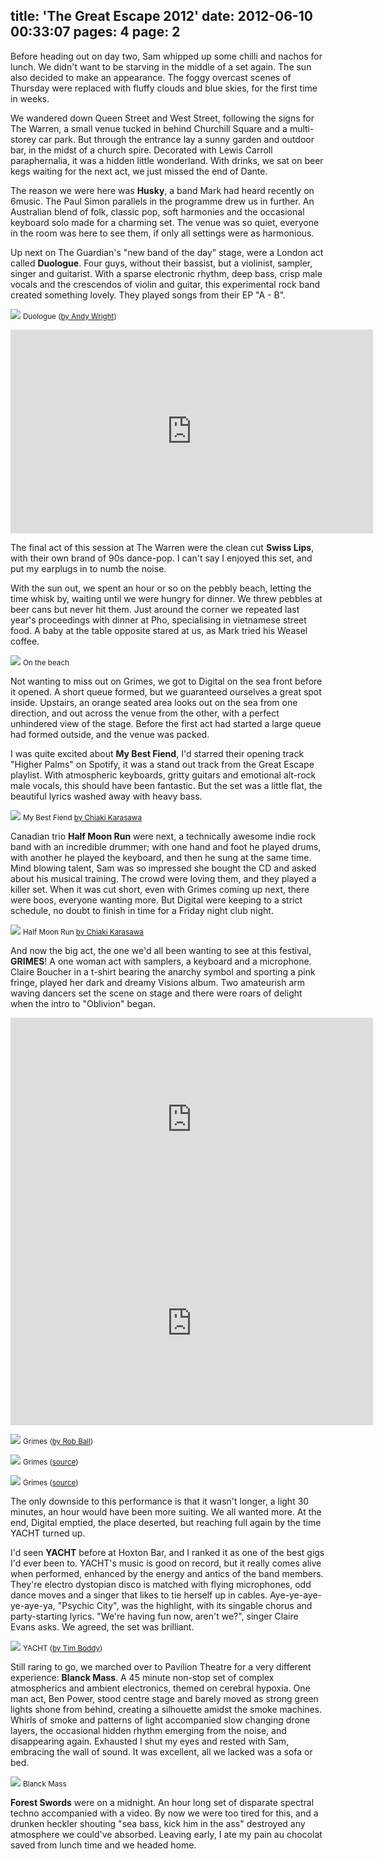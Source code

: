 title: 'The Great Escape 2012'
date: 2012-06-10 00:33:07
pages: 4
page: 2
---

Before heading out on day two, Sam whipped up some chilli and nachos for lunch. We didn't want to be starving in the middle of a set again. The sun also decided to make an appearance. The foggy overcast scenes of Thursday were replaced with fluffy clouds and blue skies, for the first time in weeks.

We wandered down Queen Street and West Street, following the signs for The Warren, a small venue tucked in behind Churchill Square and a multi-storey car park. But through the entrance lay a sunny garden and outdoor bar, in the midst of a church spire. Decorated with Lewis Carroll paraphernalia, it was a hidden little wonderland. With drinks, we sat on beer kegs waiting for the next act, we just missed the end of Dante.

The reason we were here was **Husky**, a band Mark had heard recently on 6music. The Paul Simon parallels in the programme drew us in further. An Australian blend of folk, classic pop, soft harmonies and the occasional keyboard solo made for a charming set. The venue was so quiet, everyone in the room was here to see them, if only all settings were as harmonious.

Up next on The Guardian's "new band of the day" stage, were a London act called **Duologue**. Four guys, without their bassist, but a violinist, sampler, singer and guitarist. With a sparse electronic rhythm, deep bass, crisp male vocals and the crescendos of violin and guitar, this experimental rock band created something lovely. They played songs from their EP "A - B".

[![](http://host.trivialbeing.org/up/small/tge-2012-duologue.jpeg)](http://host.trivialbeing.org/up/tge-2012-duologue.jpeg)
<small>Duologue ([by Andy Wright](http://www.flickr.com/photos/litost/7214580034/in/photostream))</small>

<iframe width="580" height="326" src="http://www.youtube.com/embed/dPzs9XiPZcg" frameborder="0" allowfullscreen></iframe>

The final act of this session at The Warren were the clean cut **Swiss Lips**, with their own brand of 90s dance-pop. I can't say I enjoyed this set, and put my earplugs in to numb the noise.

With the sun out, we spent an hour or so on the pebbly beach, letting the time whisk by, waiting until we were hungry for dinner. We threw pebbles at beer cans but never hit them. Just around the corner we repeated last year's proceedings with dinner at Pho, specialising in vietnamese street food. A baby at the table opposite stared at us, as Mark tried his Weasel coffee.

[![](http://host.trivialbeing.org/up/small/IMG_4768.JPG)](http://host.trivialbeing.org/up/IMG_4768.JPG)
<small>On the beach</small>

Not wanting to miss out on Grimes, we got to Digital on the sea front before it opened. A short queue formed, but we guaranteed ourselves a great spot inside. Upstairs, an orange seated area looks out on the sea from one direction, and out across the venue from the other, with a perfect unhindered view of the stage. Before the first act had started a large queue had formed outside, and the venue was packed.

I was quite excited about **My Best Fiend**, I'd starred their opening track "Higher Palms" on Spotify, it was a stand out track from the Great Escape playlist. With atmospheric keyboards, gritty guitars and emotional alt-rock male vocals, this should have been fantastic. But the set was a little flat, the beautiful lyrics washed away with heavy bass.

[![](http://host.trivialbeing.org/up/small/tge-2012-my-best-fiend.jpeg)](http://host.trivialbeing.org/up/tge-2012-my-best-fiend.jpeg)
<small>My Best Fiend [by Chiaki Karasawa](http://www.flickr.com/photos/chiakikrsw/7211957102/in/set-72157629925495522/)</small>

Canadian trio **Half Moon Run** were next, a technically awesome indie rock band with an incredible drummer; with one hand and foot he played drums, with another he played the keyboard, and then he sung at the same time. Mind blowing talent, Sam was so impressed she bought the CD and asked about his musical training. The crowd were loving them, and they played a killer set. When it was cut short, even with Grimes coming up next, there were boos, everyone wanting more. But Digital were keeping to a strict schedule, no doubt to finish in time for a Friday night club night.

[![](http://host.trivialbeing.org/up/small/tge-2012-half-moon-run.jpeg)](http://host.trivialbeing.org/up/tge-2012-half-moon-run.jpeg)
<small>Half Moon Run [by Chiaki Karasawa](http://www.flickr.com/photos/chiakikrsw/7211957606/in/set-72157629925495522/)</small>

And now the big act, the one we'd all been wanting to see at this festival, **GRIMES**! A one woman act with samplers, a keyboard and a microphone. Claire Boucher in a t-shirt bearing the anarchy symbol and sporting a pink fringe, played her dark and dreamy Visions album. Two amateurish arm waving dancers set the scene on stage and there were roars of delight when the intro to "Oblivion" began.

<iframe width="580" height="326" src="http://www.youtube.com/embed/9ALlFRb0X6Y" frameborder="0" allowfullscreen></iframe>

<iframe width="580" height="326" src="http://www.youtube.com/embed/i20mWIT0PDY" frameborder="0" allowfullscreen></iframe>

[![](http://host.trivialbeing.org/up/small/tge-2012-grimes.jpeg)](http://host.trivialbeing.org/up/tge-2012-grimes.jpeg)
<small>Grimes ([by Rob Ball](http://www.mintsouth.com/2012/2012/05/the-great-escape-festival-in-pictures/))</small>

[![](http://host.trivialbeing.org/up/small/tge-2012-grimes-2.jpeg)](http://host.trivialbeing.org/up/tge-2012-grimes-2.jpeg)
<small>Grimes ([source](http://emilyramone.tumblr.com/))</small>

[![](http://host.trivialbeing.org/up/small/tge-2012-grimes-3.jpeg)](http://host.trivialbeing.org/up/tge-2012-grimes-3.jpeg)
<small>Grimes ([source](http://flyingwithanna.com/2012/05/16/great-escape-review-friday/))</small>

The only downside to this performance is that it wasn't longer, a light 30 minutes, an hour would have been more suiting. We all wanted more. At the end, Digital emptied, the place deserted, but reaching full again by the time YACHT turned up.

I'd seen **YACHT** before at Hoxton Bar, and I ranked it as one of the best gigs I'd ever been to. YACHT's music is good on record, but it really comes alive when performed, enhanced by the energy and antics of the band members. They're electro dystopian disco is matched with flying microphones, odd dance moves and a singer that likes to tie herself up in cables. Aye-ye-aye-ye-aye-ya, "Psychic City", was the highlight, with its singable chorus and party-starting lyrics. "We're having fun now, aren't we?", singer Claire Evans asks. We agreed, the set was brilliant.

[![](http://host.trivialbeing.org/up/small/tge-2012-yacht.jpeg)](http://host.trivialbeing.org/up/tge-2012-yacht.jpeg)
<small>YACHT ([by Tim Boddy](http://thefourohfive.com/news/article/in-photos-special-the-great-escape-2012))</small>

Still raring to go, we marched over to Pavilion Theatre for a very different experience: **Blanck Mass**. A 45 minute non-stop set of complex atmospherics and ambient electronics, themed on cerebral hypoxia. One man act, Ben Power, stood centre stage and barely moved as strong green lights shone from behind, creating a silhouette amidst the smoke machines. Whirls of smoke and patterns of light accompanied slow changing drone layers, the occasional hidden rhythm emerging from the noise, and disappearing again. Exhausted I shut my eyes and rested with Sam, embracing the wall of sound. It was excellent, all we lacked was a sofa or bed.

[![](http://host.trivialbeing.org/up/small/tge-2012-blanck-mass.jpg)](http://host.trivialbeing.org/up/tge-2012-blanck-mass.jpg)
<small>Blanck Mass</small>

**Forest Swords** were on a midnight. An hour long set of disparate spectral techno accompanied with a video. By now we were too tired for this, and a drunken heckler shouting "sea bass, kick him in the ass" destroyed any atmosphere we could've absorbed. Leaving early, I ate my pain au chocolat saved from lunch time and we headed home.
